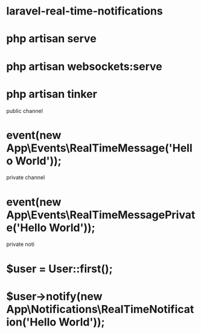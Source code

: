 # laravel-real-time-notifications
# php artisan serve
# php artisan websockets:serve
# php artisan tinker

public channel
# event(new App\Events\RealTimeMessage('Hello World'));
private channel
# event(new App\Events\RealTimeMessagePrivate('Hello World'));

private noti
# $user = User::first();
# $user->notify(new App\Notifications\RealTimeNotification('Hello World'));
